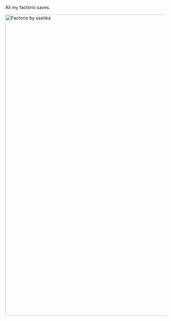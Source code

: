 All my factorio saves.


<img width="943" alt="Factorio by sashka" src="https://github.com/user-attachments/assets/08fb5cdb-2df0-424e-9c0c-51ebeed6f126" />
